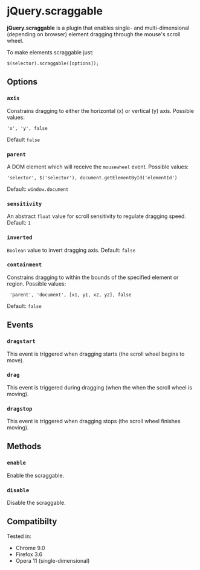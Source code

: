 # jQuery.scraggable

**jQuery.scraggable** is a plugin that enables single- and multi-dimensional (depending on browser) element dragging through the mouse's scroll wheel.

To make elements scraggable just:

    $(selector).scraggable([options]);

## Options

### `axis`

Constrains dragging to either the horizontal (x) or vertical (y) axis. Possible values:

    'x', 'y', false

Default `false`

### `parent`

A DOM element which will receive the `mousewheel` event. Possible values:

    'selector', $('selector'), document.getElementById('elementId')

Default: `window.document`

### `sensitivity`

An abstract `float` value for scroll sensitivity to regulate dragging speed. Default: `1`

### `inverted`

`Boolean` value to invert dragging axis. Default: `false`

### `containment`

Constrains dragging to within the bounds of the specified element or region. Possible values:

     'parent', 'document', [x1, y1, x2, y2], false

Default: `false`

## Events

### `dragstart`

This event is triggered when dragging starts (the scroll wheel begins to move).

### `drag`

This event is triggered during dragging (when the when the scroll wheel is moving).

### `dragstop`

This event is triggered when dragging stops (the scroll wheel finishes moving).

## Methods

### `enable`

Enable the scraggable.

### `disable`

Disable the scraggable.

## Compatibilty

Tested in:

* Chrome 9.0
* Firefox 3.6
* Opera 11 (single-dimensional)
